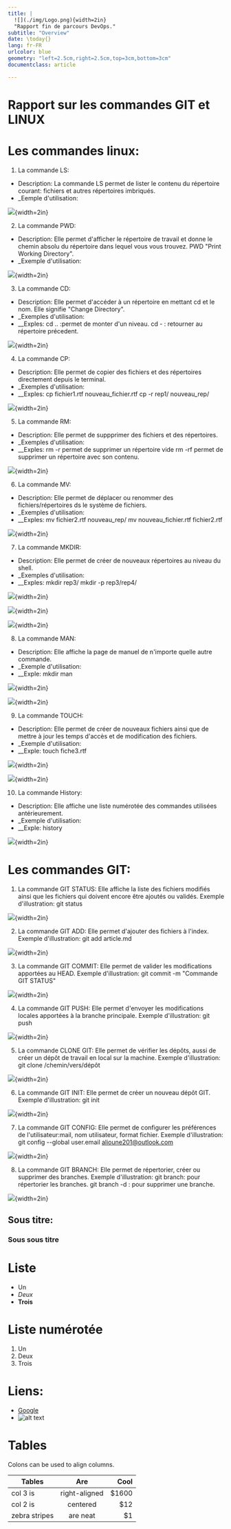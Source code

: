 ```yaml
---
title: |
  ![](./img/Logo.png){width=2in}  
  "Rapport fin de parcours DevOps."
subtitle: "Overview"
date: \today{}
lang: fr-FR
urlcolor: blue
geometry: "left=2.5cm,right=2.5cm,top=3cm,bottom=3cm"
documentclass: article

---
```

# Rapport sur les commandes GIT et LINUX


# Les commandes linux:
1. La commande LS:
- Description:
La commande LS permet de lister le contenu du répertoire courant: fichiers et autres répertoires imbriqués.
- _Eemple d'utilisation:

![](./img/commande_LS.png){width=2in}

2. La commande PWD:
- Description: 
Elle permet d'afficher le répertoire de travail et donne le chemin absolu du répertoire dans lequel vous vous trouvez.
PWD "Print Working Directory". 
- _Exemple d'utilisation:

![](./img/commande_PWD.png){width=2in}

3. La commande CD:
- Description: 
Elle permet d'accéder à un répertoire en mettant cd et le nom.
Elle signifie "Change Directory". 
- _Exemples d'utilisation:
- __Exples:
cd .. :permet de monter d'un niveau.
cd - : retourner au répertoire précedent.

![](./img/commande_CD.png){width=2in}

4. La commande CP:
- Description: 
Elle permet de copier des fichiers et des répertoires directement depuis le terminal. 
- _Exemples d'utilisation:
- __Exples:
cp fichier1.rtf nouveau_fichier.rtf 
cp -r rep1/ nouveau_rep/

![](./img/commande_CP.png){width=2in}

5. La commande RM:
- Description: 
Elle permet de suppprimer des fichiers et des répertoires. 
- _Exemples d'utilisation:
- __Exples:
rm -r permet de supprimer un répertoire vide
rm -rf permet de supprimer un répertoire avec son contenu.

![](./img/commande_RM.png){width=2in}

6. La commande MV:
- Description: 
Elle permet de déplacer ou renommer des fichiers/répertoires ds le système de fichiers. 
- _Exemples d'utilisation:
- __Exples:
mv fichier2.rtf nouveau_rep/
mv nouveau_fichier.rtf fichier2.rtf

![](./img/commande_MV.png){width=2in}

7. La commande MKDIR:
- Description: 
Elle permet de créer de nouveaux répertoires au niveau du shell. 
- _Exemples d'utilisation:
- __Exples:
mkdir rep3/
mkdir -p rep3/rep4/

![](./img/commande_MKDIR.png){width=2in}

![](./img/Illustration1_MKDIR.png){width=2in}

![](./img/Illustration2_MKDIR.png){width=2in}

8. La commande MAN:
- Description: 
Elle affiche la page de manuel de n'importe quelle autre commande. 
- _Exemple d'utilisation:
- __Exple:
mkdir man

![](./img/commande_MAN.png){width=2in}

![](./img/Illustration_MAN.png){width=2in}

9. La commande TOUCH:
- Description: 
Elle permet de créer de nouveaux fichiers ainsi que de mettre à jour les temps d'accès et de modification des fichiers. 
- _Exemple d'utilisation:
- __Exple:
touch fiche3.rtf

![](./img/commande_TOUCH.png){width=2in}

![](./img/Illustration_TOUCH.png){width=2in}

10. La commande History:
- Description: 
Elle affiche une liste numérotée des commandes utilisées antérieurement. 
- _Exemple d'utilisation:
- __Exple:
history

![](./img/commande_HISTORY.png){width=2in}


# Les commandes GIT:
1. La commande GIT STATUS:
Elle affiche la liste des fichiers modifiés ainsi que les fichiers qui doivent encore être ajoutés ou validés.
Exemple d'illustration:
git status

![](./img/commande_git_status.png){width=2in}

2. La commande GIT ADD:
Elle permet d'ajouter des fichiers à l'index.
Exemple d'illustration:
git add article.md

![](./img/commande_git_add.png){width=2in}

3. La commande GIT COMMIT:
Elle permet de valider les modifications apportées au HEAD.
Exemple d'illustration:
git commit -m "Commande GIT STATUS"

![](./img/commande_git_commit.png){width=2in}

4. La commande GIT PUSH:
Elle permet d'envoyer les modifications locales apportées à la branche principale.
Exemple d'illustration:
git push

![](./img/commande_git_push.png){width=2in}

5. La commande CLONE GIT:
Elle permet de vérifier les dépôts, aussi de créer un dépôt de travail en local sur la machine.
Exemple d'illustration:
git clone /chemin/vers/dépôt

![](./img/commande_git_clone.png){width=2in}

6. La commande GIT INIT:
Elle permet de créer un nouveau dépôt GIT.
Exemple d'illustration:
git init

![](./img/commande_git_init.png){width=2in}

7. La commande GIT CONFIG:
Elle permet de configurer les préférences de l'utilisateur:mail, nom utilisateur, format fichier.
Exemple d'illustration:
git config --global user.email alioune201@outlook.com

![](./img/commande_git_config.png){width=2in}

8. La commande GIT BRANCH:
Elle permet de répertorier, créer ou supprimer des branches.
Exemple d'illustration:
git branch: pour répertorier les branches.
git branch -d <nom-branche>: pour supprimer une branche.

![](./img/commande_git_branch.png){width=2in}









## Sous titre:
### Sous sous titre

# Liste

- Un
- _Deux_
- __Trois__

# Liste numérotée

1. Un
2. Deux
3. Trois

# Liens:

- [Google](https://www.google.com)
- ![alt text](https://github.com/adam-p/markdown-here/raw/master/src/common/images/icon48.png "Logo Title Text 1")

# Tables

Colons can be used to align columns.

| Tables        | Are           | Cool  |
| ------------- |:-------------:| -----:|
| col 3 is      | right-aligned | $1600 |
| col 2 is      | centered      |   $12 |
| zebra stripes | are neat      |    $1 |









